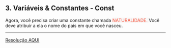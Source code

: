 <div class="layout-pane__container"><div id="main-splitpane-left" class="coding-question__left-pane"><section class="question-view__title-wrapper"><h1 class="question-view__title">3. Variáveis &amp; Constantes - Const</h1></section><section class="question-view__instruction"><div class="candidate-rich-text"><div id="a0a4rr7o6ka-instruction"><p>Agora, você precisa criar&nbsp;uma constante chamada&nbsp;<font color="#f65039"><span style="background-color: rgb(248, 248, 248);">NATURALIDADE.&nbsp;</span></font>Você deve atribuir a ela o nome do país em que você nasceu.</p>
</div></div></section></div></div>

____

[Resolução AQUI](./resolucao.js)
